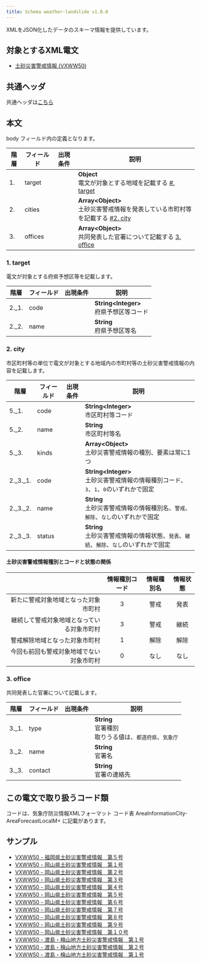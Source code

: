 ```yaml
---
title: Schema weather-landslide v1.0.0
---
```


XMLをJSON化したデータのスキーマ情報を提供しています。

## 対象とするXML電文

* [土砂災害警戒情報 (VXWW50)](/docs/telegrams/we02710.md)

## 共通ヘッダ

共通ヘッダは[こちら](/docs/reference/conversion/json/index.md#schema-head)

## 本文

body フィールド内の定義となります。

| 階層 | フィールド   | 出現条件 | 説明                                                                        | 
|----|---------|------|---------------------------------------------------------------------------| 
| 1. | target  |      | **Object**<br/> 電文が対象とする地域を記載する [#. target](#1-target)                    |
| 2. | cities  |      | **Array&lt;Object&gt;**<br/> 土砂災害警戒情報を発表している市町村等を記載する [#2. city](#2-city) |
| 3. | offices |      | **Array&lt;Object&gt;**<br/> 共同発表した官署について記載する [3. office](#3-office)      |

### 1. target

電文が対象とする府県予想区等を記載します。

| 階層    | フィールド | 出現条件 | 説明                                       |
|-------|-------|------|------------------------------------------|
| 2._1. | code  |      | **String&lt;Integer&gt;**<br/> 府県予想区等コード |
| 2._2. | name  |      | **String**<br/> 府県予想区等名                  |

### 2. city

市区町村等の単位で電文が対象とする地域内の市町村等の土砂災害警戒情報の内容を記載します。

| 階層       | フィールド  | 出現条件 | 説明                                                                  |
|----------|--------|------|---------------------------------------------------------------------|
| 5._1.    | code   |      | **String&lt;Integer&gt;**<br/> 市区町村等コード                             |
| 5._2.    | name   |      | **String**<br/> 市区町村等名                                              |
| 5._3.    | kinds  |      | **Array&lt;Object&gt;**<br/>土砂災害警戒情報の種別、要素は常に1つ                     |
| 2._3._1. | code   |      | **String&lt;Integer&gt;**<br/> 土砂災害警戒情報の情報種別コード、`3`、`1`、`0`のいずれかで固定 |
| 2._3._2. | name   |      | **String**<br/> 土砂災害警戒情報の情報種別名、`警戒`、`解除`、`なし`のいずれかで固定               |
| 2._3._3. | status |      | **String**<br/> 土砂災害警戒情報の情報状態、`発表`、`継続`、`解除`、`なし`のいずれかで固定           |


#### 土砂災害警戒情報種別とコードと状態の関係

|                       | 情報種別コード | 情報種別名 | 情報状態 |
|----------------------:|:-------:|:-----:|:----:|
|    新たに警戒対象地域となった対象市町村 |    3    |  警戒   |  発表  |
| 継続して警戒対象地域となっている対象市町村 |    3    |  警戒   |  継続  |
|       警戒解除地域となった対象市町村 |    1    |  解除   |  解除  | 
|  今回も前回も警戒対象地域でない対象市町村 |    0    |  なし   |  なし  |

### 3. office

共同発表した官署について記載します。

| 階層    | フィールド   | 出現条件 | 説明                                            |
|-------|---------|------|-----------------------------------------------|
| 3._1. | type    |      | **String**<br/> 官署種別<br/> 取りうる値は、`都道府県`、`気象庁` |
| 3._2. | name    |      | **String**<br/> 官署名                           |
| 3._3. | contact |      | **String**<br/> 官署の連絡先                        |

## この電文で取り扱うコード類

コードは、気象庁防災情報XMLフォーマット コード表 AreaInformationCity-AreaForecastLocalM+ に記載があります。

## サンプル

* [VXWW50 - 福岡県土砂災害警戒情報　第５号](https://sample.dmdata.jp/conversion/json/schema/weather-landslide/vxww50_jpfk_20130831110517.json)
* [VXWW50 - 岡山県土砂災害警戒情報　第１号](https://sample.dmdata.jp/conversion/json/schema/weather-landslide/vxww50_jphc_20130902153710.json)
* [VXWW50 - 岡山県土砂災害警戒情報　第２号](https://sample.dmdata.jp/conversion/json/schema/weather-landslide/vxww50_jphc_20130902175034.json)
* [VXWW50 - 岡山県土砂災害警戒情報　第３号](https://sample.dmdata.jp/conversion/json/schema/weather-landslide/vxww50_jphc_20130904081232.json)
* [VXWW50 - 岡山県土砂災害警戒情報　第４号](https://sample.dmdata.jp/conversion/json/schema/weather-landslide/vxww50_jphc_20130904092212.json)
* [VXWW50 - 岡山県土砂災害警戒情報　第５号](https://sample.dmdata.jp/conversion/json/schema/weather-landslide/vxww50_jphc_20130904094920.json)
* [VXWW50 - 岡山県土砂災害警戒情報　第６号](https://sample.dmdata.jp/conversion/json/schema/weather-landslide/vxww50_jphc_20130904110108.json)
* [VXWW50 - 岡山県土砂災害警戒情報　第７号](https://sample.dmdata.jp/conversion/json/schema/weather-landslide/vxww50_jphc_20130904132017.json)
* [VXWW50 - 岡山県土砂災害警戒情報　第８号](https://sample.dmdata.jp/conversion/json/schema/weather-landslide/vxww50_jphc_20130904143821.json)
* [VXWW50 - 岡山県土砂災害警戒情報　第９号](https://sample.dmdata.jp/conversion/json/schema/weather-landslide/vxww50_jphc_20130904155917.json)
* [VXWW50 - 岡山県土砂災害警戒情報　第１０号](https://sample.dmdata.jp/conversion/json/schema/weather-landslide/vxww50_jphc_20130904162241.json)
* [VXWW50 - 渡島・檜山地方土砂災害警戒情報　第１号](https://sample.dmdata.jp/conversion/json/schema/weather-landslide/vxww50_jpsf_20130823151514.json)
* [VXWW50 - 渡島・檜山地方土砂災害警戒情報　第２号](https://sample.dmdata.jp/conversion/json/schema/weather-landslide/vxww50_jpsf_20130823173823.json)
* [VXWW50 - 渡島・檜山地方土砂災害警戒情報　第１号](https://sample.dmdata.jp/conversion/json/schema/weather-landslide/vxww50_jpsf_20130823221552.json)
